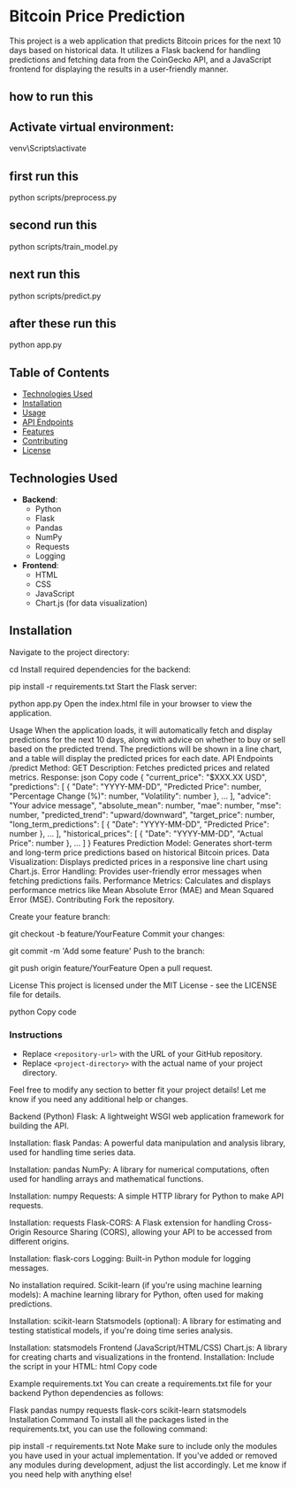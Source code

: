 # Bitcoin Price Prediction

This project is a web application that predicts Bitcoin prices for the next 10 days based on historical data. It utilizes a Flask backend for handling predictions and fetching data from the CoinGecko API, and a JavaScript frontend for displaying the results in a user-friendly manner.

## how to run this

## Activate virtual environment:

venv\Scripts\activate

## first run this

python scripts/preprocess.py

## second run this

python scripts/train_model.py

## next run this

python scripts/predict.py

## after these run this

python app.py

## Table of Contents

- [Technologies Used](#technologies-used)
- [Installation](#installation)
- [Usage](#usage)
- [API Endpoints](#api-endpoints)
- [Features](#features)
- [Contributing](#contributing)
- [License](#license)

## Technologies Used

- **Backend**:
  - Python
  - Flask
  - Pandas
  - NumPy
  - Requests
  - Logging
- **Frontend**:
  - HTML
  - CSS
  - JavaScript
  - Chart.js (for data visualization)

## Installation

Navigate to the project directory:

cd <project-directory>
Install required dependencies for the backend:

pip install -r requirements.txt
Start the Flask server:

python app.py
Open the index.html file in your browser to view the application.

Usage
When the application loads, it will automatically fetch and display predictions for the next 10 days, along with advice on whether to buy or sell based on the predicted trend.
The predictions will be shown in a line chart, and a table will display the predicted prices for each date.
API Endpoints
/predict
Method: GET
Description: Fetches predicted prices and related metrics.
Response:
json
Copy code
{
"current_price": "$XXX.XX USD",
"predictions": [
{
"Date": "YYYY-MM-DD",
"Predicted Price": number,
"Percentage Change (%)": number,
"Volatility": number
},
...
],
"advice": "Your advice message",
"absolute_mean": number,
"mae": number,
"mse": number,
"predicted_trend": "upward/downward",
"target_price": number,
"long_term_predictions": [
{
"Date": "YYYY-MM-DD",
"Predicted Price": number
},
...
],
"historical_prices": [
{
"Date": "YYYY-MM-DD",
"Actual Price": number
},
...
]
}
Features
Prediction Model: Generates short-term and long-term price predictions based on historical Bitcoin prices.
Data Visualization: Displays predicted prices in a responsive line chart using Chart.js.
Error Handling: Provides user-friendly error messages when fetching predictions fails.
Performance Metrics: Calculates and displays performance metrics like Mean Absolute Error (MAE) and Mean Squared Error (MSE).
Contributing
Fork the repository.

Create your feature branch:

git checkout -b feature/YourFeature
Commit your changes:

git commit -m 'Add some feature'
Push to the branch:

git push origin feature/YourFeature
Open a pull request.

License
This project is licensed under the MIT License - see the LICENSE file for details.

python
Copy code

### Instructions

- Replace `<repository-url>` with the URL of your GitHub repository.
- Replace `<project-directory>` with the actual name of your project directory.

Feel free to modify any section to better fit your project details! Let me know if you need any additional help or changes.

Backend (Python)
Flask: A lightweight WSGI web application framework for building the API.

Installation: flask
Pandas: A powerful data manipulation and analysis library, used for handling time series data.

Installation: pandas
NumPy: A library for numerical computations, often used for handling arrays and mathematical functions.

Installation: numpy
Requests: A simple HTTP library for Python to make API requests.

Installation: requests
Flask-CORS: A Flask extension for handling Cross-Origin Resource Sharing (CORS), allowing your API to be accessed from different origins.

Installation: flask-cors
Logging: Built-in Python module for logging messages.

No installation required.
Scikit-learn (if you're using machine learning models): A machine learning library for Python, often used for making predictions.

Installation: scikit-learn
Statsmodels (optional): A library for estimating and testing statistical models, if you're doing time series analysis.

Installation: statsmodels
Frontend (JavaScript/HTML/CSS)
Chart.js: A library for creating charts and visualizations in the frontend.
Installation: Include the script in your HTML:
html
Copy code

<script src="https://cdn.jsdelivr.net/npm/chart.js"></script>

Example requirements.txt
You can create a requirements.txt file for your backend Python dependencies as follows:

Flask
pandas
numpy
requests
flask-cors
scikit-learn
statsmodels
Installation Command
To install all the packages listed in the requirements.txt, you can use the following command:

pip install -r requirements.txt
Note
Make sure to include only the modules you have used in your actual implementation. If you've added or removed any modules during development, adjust the list accordingly. Let me know if you need help with anything else!
